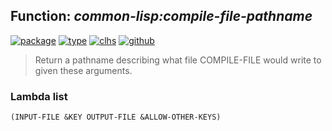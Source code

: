## Function: ***common-lisp:compile-file-pathname***
[![package](https://img.shields.io/badge/Package-COMMON--LISP-5f9ea0.svg?style=social&colorA=999999)](../) [![type](https://img.shields.io/badge/Type-Function-5f9ea0.svg?style=social&colorA=999999)](../#function) [![clhs](https://img.shields.io/badge/CLHS-COMPILE--FILE--PATHNAME-5f9ea0.svg?style=social&colorA=999999)](http://www.lispworks.com/documentation/HyperSpec/Body/f_cmp__1.htm) [![github](https://img.shields.io/badge/GitHub-View_the_source-5f9ea0.svg?style=social&colorA=999999&logo=github)](https://github.com/sbcl/sbcl/blob/master/src/compiler/main.lisp/) 

> Return a pathname describing what file COMPILE-FILE would write to given
> these arguments.

### Lambda list
```
(INPUT-FILE &KEY OUTPUT-FILE &ALLOW-OTHER-KEYS)
```
